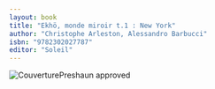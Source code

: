 ```yaml
---
layout: book
title: "Ekhö, monde miroir t.1 : New York"
author: "Christophe Arleston, Alessandro Barbucci"
isbn: "9782302027787"
editor: "Soleil"
---
```

![Couverture](/img/9782302027787.jpg)Preshaun approved